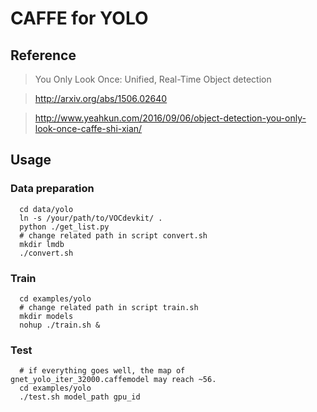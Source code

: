 # CAFFE for YOLO

## Reference

> You Only Look Once: Unified, Real-Time Object detection

> http://arxiv.org/abs/1506.02640

> http://www.yeahkun.com/2016/09/06/object-detection-you-only-look-once-caffe-shi-xian/

## Usage

### Data preparation
```Shell
  cd data/yolo
  ln -s /your/path/to/VOCdevkit/ .
  python ./get_list.py
  # change related path in script convert.sh
  mkdir lmdb
  ./convert.sh 
```

### Train
```Shell
  cd examples/yolo
  # change related path in script train.sh
  mkdir models
  nohup ./train.sh &
```

### Test
```Shell
  # if everything goes well, the map of gnet_yolo_iter_32000.caffemodel may reach ~56.
  cd examples/yolo
  ./test.sh model_path gpu_id
```
